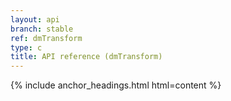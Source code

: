 ```yaml
---
layout: api
branch: stable
ref: dmTransform
type: c
title: API reference (dmTransform)
---
```

{% include anchor_headings.html html=content %}